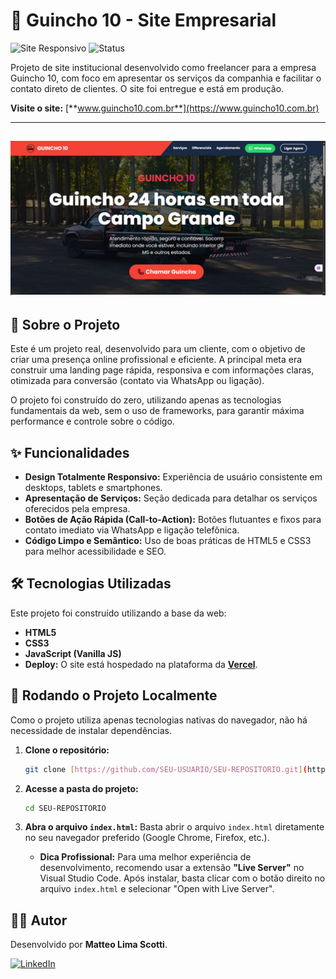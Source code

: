 # 🚚 Guincho 10 - Site Empresarial

![Site Responsivo](https://img.shields.io/badge/site-responsivo-green)
![Status](https://img.shields.io/website?url=https%3A%2F%2Fwww.guincho10.com.br)

Projeto de site institucional desenvolvido como freelancer para a empresa Guincho 10, com foco em apresentar os serviços da companhia e facilitar o contato direto de clientes. O site foi entregue e está em produção.

**Visite o site:** [**www.guincho10.com.br**](https://www.guincho10.com.br)

---

![Prévia do Site](screenshot.png)
---

## 📖 Sobre o Projeto

Este é um projeto real, desenvolvido para um cliente, com o objetivo de criar uma presença online profissional e eficiente. A principal meta era construir uma landing page rápida, responsiva e com informações claras, otimizada para conversão (contato via WhatsApp ou ligação).

O projeto foi construído do zero, utilizando apenas as tecnologias fundamentais da web, sem o uso de frameworks, para garantir máxima performance e controle sobre o código.

## ✨ Funcionalidades

* **Design Totalmente Responsivo:** Experiência de usuário consistente em desktops, tablets e smartphones.
* **Apresentação de Serviços:** Seção dedicada para detalhar os serviços oferecidos pela empresa.
* **Botões de Ação Rápida (Call-to-Action):** Botões flutuantes e fixos para contato imediato via WhatsApp e ligação telefônica.
* **Código Limpo e Semântico:** Uso de boas práticas de HTML5 e CSS3 para melhor acessibilidade e SEO.

## 🛠️ Tecnologias Utilizadas

Este projeto foi construído utilizando a base da web:

* **HTML5**
* **CSS3**
* **JavaScript (Vanilla JS)**
* **Deploy:** O site está hospedado na plataforma da **[Vercel](https://vercel.com/)**.

## 🚀 Rodando o Projeto Localmente

Como o projeto utiliza apenas tecnologias nativas do navegador, não há necessidade de instalar dependências.

1.  **Clone o repositório:**
    ```bash
    git clone [https://github.com/SEU-USUARIO/SEU-REPOSITORIO.git](https://github.com/SEU-USUARIO/SEU-REPOSITORIO.git)
    ```

2.  **Acesse a pasta do projeto:**
    ```bash
    cd SEU-REPOSITORIO
    ```

3.  **Abra o arquivo `index.html`:**
    Basta abrir o arquivo `index.html` diretamente no seu navegador preferido (Google Chrome, Firefox, etc.).

    * **Dica Profissional:** Para uma melhor experiência de desenvolvimento, recomendo usar a extensão **"Live Server"** no Visual Studio Code. Após instalar, basta clicar com o botão direito no arquivo `index.html` e selecionar "Open with Live Server".

## 👨‍💻 Autor

Desenvolvido por **Matteo Lima Scotti**.

[![LinkedIn](https://img.shields.io/badge/linkedin-%230077B5.svg?style=for-the-badge&logo=linkedin&logoColor=white)](https://www.linkedin.com/in/matteo-lima-b55009314/)
